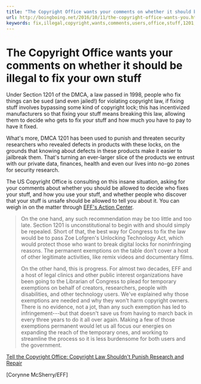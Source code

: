 ```yaml
---
title: "The Copyright Office wants your comments on whether it should be illegal to fix your own stuff"
url: http://boingboing.net/2016/10/11/the-copyright-office-wants-you.html
keywords: fix,illegal,copyright,wants,comments,users,office,stuff,1201,temporary,exemptions,law,products
---
```

The Copyright Office wants your comments on whether it should be illegal to fix your own stuff
==============================================================================================

Under Section 1201 of the DMCA, a law passed in 1998, people who fix things can be sued (and even jailed!) for violating copyright law, if fixing stuff involves bypassing some kind of copyright lock; this has incentivized manufacturers so that fixing your stuff means breaking this law, allowing them to decide who gets to fix your stuff and how much you have to pay to have it fixed.

What\'s more, DMCA 1201 has been used to punish and threaten security researchers who revealed defects in products with these locks, on the grounds that knowing about defects in these products make it easier to jailbreak them. That\'s turning an ever-larger slice of the products we entrust with our private data, finances, health and even our lives into no-go zones for security research.

The US Copyright Office is consulting on this insane situation, asking for your comments about whether you should be allowed to decide who fixes your stuff, and how you use your stuff, and whether people who discover that your stuff is unsafe should be allowed to tell you about it. You can weigh in on the matter through [EFF\'s Action Center](https://act.eff.org/action/copyright-law-shouldn-t-punish-research-and-repair).

> On the one hand, any such recommendation may be too little and too late. Section 1201 is unconstitutional to begin with and should simply be repealed. Short of that, the best way for Congress to fix the law would be to pass Zoe Lofgren's Unlocking Technology Act, which would protect those who want to break digital locks for noninfringing reasons. The permanent exemptions on the table don't cover a host of other legitimate activities, like remix videos and documentary films.
>
> On the other hand, this is progress. For almost two decades, EFF and a host of legal clinics and other public interest organizations have been going to the Librarian of Congress to plead for temporary exemptions on behalf of creators, researchers, people with disabilities, and other technology users. We've explained why those exemptions are needed and why they won't harm copyright owners. There is no evidence, not a jot, than any such exemption has led to infringement---but that doesn't save us from having to march back in every three years to do it all over again. Making a few of those exemptions permanent would let us all focus our energies on expanding the reach of the temporary ones, and working to streamline the process so it is less burdensome for both users and the government.

[Tell the Copyright Office: Copyright Law Shouldn\'t Punish Research and Repair](https://www.eff.org/deeplinks/2016/10/tell-copyright-office-copyright-law-shouldnt-punish-research-and-repair)

\[Corynne McSherry/EFF\]
